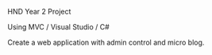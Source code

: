HND Year 2 Project

Using MVC / Visual Studio / C#

Create a web application with admin control and micro blog.
